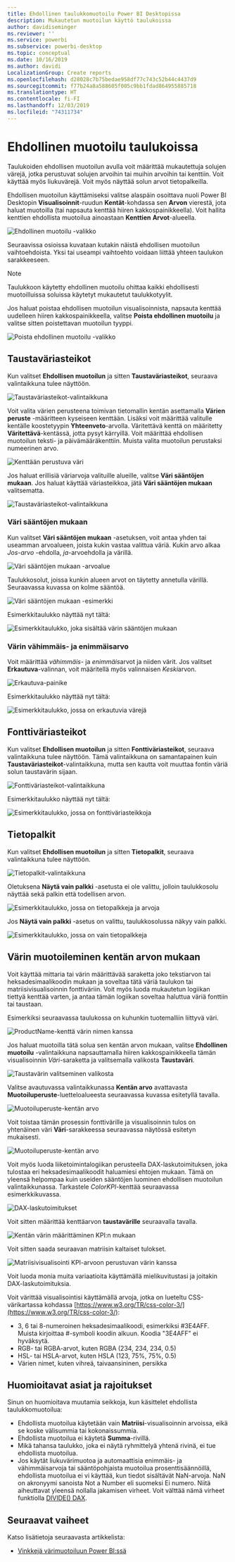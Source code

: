 ```yaml
---
title: Ehdollinen taulukkomuotoilu Power BI Desktopissa
description: Mukautetun muotoilun käyttö taulukoissa
author: davidiseminger
ms.reviewer: ''
ms.service: powerbi
ms.subservice: powerbi-desktop
ms.topic: conceptual
ms.date: 10/16/2019
ms.author: davidi
LocalizationGroup: Create reports
ms.openlocfilehash: d28028c7b75bedae958df77c743c52b44c4437d9
ms.sourcegitcommit: f77b24a8a588605f005c9bb1fdad864955885718
ms.translationtype: HT
ms.contentlocale: fi-FI
ms.lasthandoff: 12/03/2019
ms.locfileid: "74311734"
---
```

# <a name="conditional-formatting-in-tables"></a>Ehdollinen muotoilu taulukoissa 
Taulukoiden ehdollisen muotoilun avulla voit määrittää mukautettuja solujen värejä, jotka perustuvat solujen arvoihin tai muihin arvoihin tai kenttiin. Voit käyttää myös liukuvärejä. Voit myös näyttää solun arvot tietopalkeilla. 

Ehdollisen muotoilun käyttämiseksi valitse alaspäin osoittava nuoli Power BI Desktopin **Visualisoinnit**-ruudun **Kentät**-kohdassa sen **Arvon** vierestä, jota haluat muotoilla (tai napsauta kenttää hiiren kakkospainikkeella). Voit hallita kenttien ehdollista muotoilua ainoastaan **Kenttien** **Arvot**-alueella.

![Ehdollinen muotoilu -valikko](media/desktop-conditional-table-formatting/table-formatting-0-popup-menu.png)

Seuraavissa osioissa kuvataan kutakin näistä ehdollisen muotoilun vaihtoehdoista. Yksi tai useampi vaihtoehto voidaan liittää yhteen taulukon sarakkeeseen.

> [!NOTE]
> Taulukkoon käytetty ehdollinen muotoilu ohittaa kaikki ehdollisesti muotoilluissa soluissa käytetyt mukautetut taulukkotyylit.

Jos haluat poistaa ehdollisen muotoilun visualisoinnista, napsauta kenttää uudelleen hiiren kakkospainikkeella, valitse **Poista ehdollinen muotoilu** ja valitse sitten poistettavan muotoilun tyyppi.

![Poista ehdollinen muotoilu -valikko](media/desktop-conditional-table-formatting/table-formatting-1-remove.png)

## <a name="background-color-scales"></a>Taustaväriasteikot

Kun valitset **Ehdollisen muotoilun** ja sitten **Taustaväriasteikot**, seuraava valintaikkuna tulee näyttöön.

![Taustaväriasteikot-valintaikkuna](media/desktop-conditional-table-formatting/table-formatting-1-default-dialog.png)

Voit valita värien perusteena toimivan tietomallin kentän asettamalla **Värien peruste** -määritteen kyseiseen kenttään. Lisäksi voit määrittää valitulle kentälle koostetyypin **Yhteenveto**-arvolla. Väritettävä kenttä on määritetty **Väritettävä**-kentässä, jotta pysyt kärryillä. Voit määrittää ehdollisen muotoilun teksti- ja päivämääräkenttiin. Muista valita muotoilun perustaksi numeerinen arvo.

![Kenttään perustuva väri](media/desktop-conditional-table-formatting/table-formatting-1-apply-color-to.png)

Jos haluat erillisiä väriarvoja valituille alueille, valitse **Väri sääntöjen mukaan**. Jos haluat käyttää väriasteikkoa, jätä **Väri sääntöjen mukaan** valitsematta. 

![Taustaväriasteikot-valintaikkuna](media/desktop-conditional-table-formatting/table-formatting-1-color-by-rules-dialog.png)

### <a name="color-by-rules"></a>Väri sääntöjen mukaan

Kun valitset **Väri sääntöjen mukaan** -asetuksen, voit antaa yhden tai useamman arvoalueen, joista kukin vastaa valittua väriä.  Kukin arvo alkaa *Jos-arvo* -ehdolla, *ja*-arvoehdolla ja värillä.

![Väri sääntöjen mukaan -arvoalue](media/desktop-conditional-table-formatting/table-formatting-1-color-by-rules-if-value.png)

Taulukkosolut, joissa kunkin alueen arvot on täytetty annetulla värillä. Seuraavassa kuvassa on kolme sääntöä.

![Väri sääntöjen mukaan -esimerkki](media/desktop-conditional-table-formatting/table-formatting-1-color-by-rules.png)

Esimerkkitaulukko näyttää nyt tältä:

![Esimerkkitaulukko, joka sisältää värin sääntöjen mukaan](media/desktop-conditional-table-formatting/table-formatting-1-color-by-rules-table.png)


### <a name="color-minimum-to-maximum"></a>Värin vähimmäis- ja enimmäisarvo

Voit määrittää *vähimmäis-* ja *enimmäis*arvot ja niiden värit. Jos valitset **Erkautuva**-valinnan, voit määritellä myös valinnaisen *Keski*arvon.

![Erkautuva-painike](media/desktop-conditional-table-formatting/table-formatting-1-diverging.png)

Esimerkkitaulukko näyttää nyt tältä:

![Esimerkkitaulukko, jossa on erkautuvia värejä](media/desktop-conditional-table-formatting/table-formatting-1-diverging-table.png)

## <a name="font-color-scales"></a>Fonttiväriasteikot

Kun valitset **Ehdollisen muotoilun** ja sitten **Fonttiväriasteikot**, seuraava valintaikkuna tulee näyttöön. Tämä valintaikkuna on samantapainen kuin **Taustaväriasteikot**-valintaikkuna, mutta sen kautta voit muuttaa fontin väriä solun taustavärin sijaan.

![Fonttiväriasteikot-valintaikkuna](media/desktop-conditional-table-formatting/table-formatting-2-diverging.png)

Esimerkkitaulukko näyttää nyt tältä:

![Esimerkkitaulukko, jossa on fonttiväriasteikkoja](media/desktop-conditional-table-formatting/table-formatting-2-table.png)

## <a name="data-bars"></a>Tietopalkit

Kun valitset **Ehdollisen muotoilun** ja sitten **Tietopalkit**, seuraava valintaikkuna tulee näyttöön. 

![Tietopalkit-valintaikkuna](media/desktop-conditional-table-formatting/table-formatting-3-default.png)

Oletuksena **Näytä vain palkki** -asetusta ei ole valittu, jolloin taulukkosolu näyttää sekä palkin että todellisen arvon.

![Esimerkkitaulukko, jossa on tietopalkkeja ja arvoja](media/desktop-conditional-table-formatting/table-formatting-3-default-table.png)

Jos **Näytä vain palkki** -asetus on valittu, taulukkosolussa näkyy vain palkki.

![Esimerkkitaulukko, jossa on vain tietopalkkeja](media/desktop-conditional-table-formatting/table-formatting-3-default-table-bars.png)

## <a name="color-formatting-by-field-value"></a>Värin muotoileminen kentän arvon mukaan

Voit käyttää mittaria tai värin määrittävää saraketta joko tekstiarvon tai heksadesimaalikoodin mukaan ja soveltaa tätä väriä taulukon tai matriisivisualisoinnin fonttiväriin. Voit myös luoda mukautetun logiikan tiettyä kenttää varten, ja antaa tämän logiikan soveltaa haluttua väriä fonttiin tai taustaan.

Esimerkiksi seuraavassa taulukossa on kuhunkin tuotemalliin liittyvä väri. 

![ProductName-kenttä värin nimen kanssa](media/desktop-conditional-table-formatting/conditional-table-formatting_01.png)

Jos haluat muotoilla tätä solua sen kentän arvon mukaan, valitse **Ehdollinen muotoilu** -valintaikkuna napsauttamalla hiiren kakkospainikkeella tämän visualisoinnin *Väri*-saraketta ja valitsemalla valikosta **Taustaväri**. 

![Taustavärin valitseminen valikosta](media/desktop-conditional-table-formatting/conditional-table-formatting_02.png)

Valitse avautuvassa valintaikkunassa **Kentän arvo** avattavasta **Muotoiluperuste**-luetteloalueesta seuraavassa kuvassa esitetyllä tavalla.

![Muotoiluperuste-kentän arvo](media/desktop-conditional-table-formatting/conditional-table-formatting_03.png)

Voit toistaa tämän prosessin fonttivärille ja visualisoinnin tulos on yhtenäinen väri **Väri**-sarakkeessa seuraavassa näytössä esitetyn mukaisesti.

![Muotoiluperuste-kentän arvo](media/desktop-conditional-table-formatting/conditional-table-formatting_04.png)

Voit myös luoda liiketoimintalogiikan perusteella DAX-laskutoimituksen, joka tulostaa eri heksadesimaalikoodit haluamiesi ehtojen mukaan. Tämä on yleensä helpompaa kuin useiden sääntöjen luominen ehdollisen muotoilun valintaikkunassa. Tarkastele *ColorKPI*-kenttää seuraavassa esimerkkikuvassa.

![DAX-laskutoimitukset](media/desktop-conditional-table-formatting/conditional-table-formatting_05.png)

Voit sitten määrittää kenttäarvon **taustavärille** seuraavalla tavalla.

![Kentän värin määrittäminen KPI:n mukaan](media/desktop-conditional-table-formatting/conditional-table-formatting_06.png)

Voit sitten saada seuraavan matriisin kaltaiset tulokset.

![Matriisivisualisointi KPI-arvoon perustuvan värin kanssa](media/desktop-conditional-table-formatting/conditional-table-formatting_07.png)

Voit luoda monia muita variaatioita käyttämällä mielikuvitustasi ja joitakin DAX-laskutoimituksia.

Voit värittää visualisointisi käyttämällä arvoja, jotka on lueteltu CSS-värikartassa kohdassa [https://www.w3.org/TR/css-color-3/](https://www.w3.org/TR/css-color-3/):
* 3, 6 tai 8-numeroinen heksadesimaalikoodi, esimerkiksi #3E4AFF. Muista kirjoittaa #-symboli koodin alkuun. Koodia "3E4AFF" ei hyväksytä. 
* RGB- tai RGBA-arvot, kuten RGBA (234, 234, 234, 0.5)
* HSL- tai HSLA-arvot, kuten HSLA (123, 75%, 75%, 0.5)
* Värien nimet, kuten vihreä, taivaansininen, persikka 

## <a name="considerations-and-limitations"></a>Huomioitavat asiat ja rajoitukset
Sinun on huomioitava muutamia seikkoja, kun käsittelet ehdollista taulukkomuotoilua:

* Ehdollista muotoilua käytetään vain **Matriisi**-visualisoinnin arvoissa, eikä se koske välisummia tai kokonaissummia. 
* Ehdollista muotoilua ei käytetä **Summa**-rivillä.
* Mikä tahansa taulukko, joka ei näytä ryhmittelyä yhtenä rivinä, ei tue ehdollista muotoilua.
* Jos käytät liukuvärimuotoa ja automaattisia enimmäis- ja vähimmäisarvoja tai sääntöpohjaista muotoilua prosenttisäännöillä, ehdollista muotoilua ei vi käyttää, kun tiedot sisältävät NaN-arvoja. NaN on akronyymi sanoista Not a Number eli suomeksi Ei numero. Niitä aiheuttavat yleensä nollalla jakamisen virheet. Voit välttää nämä virheet funktiolla [DIVIDE() DAX](https://docs.microsoft.com/dax/divide-function-dax).


## <a name="next-steps"></a>Seuraavat vaiheet
Katso lisätietoja seuraavasta artikkelista:  

* [Vinkkejä värimuotoiluun Power BI:ssä](visuals/service-tips-and-tricks-for-color-formatting.md)  

